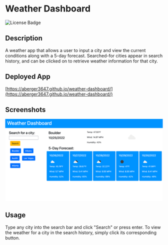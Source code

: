 # Weather Dashboard

![License Badge](https://img.shields.io/badge/license-MIT-blue)

## Description

A weather app that allows a user to input a city and view the current conditions along with a 5-day forecast. Searched-for cities appear in search history, and can be clicked on to retrieve weather information for that city.

## Deployed App

[https://aberger3647.github.io/weather-dashboard/](https://aberger3647.github.io/weather-dashboard/)

## Screenshots
<img src="screenshot.png" width="600">

## Usage
Type any city into the search bar and click "Search" or press enter. To view the weather for a city in the search history, simply click its corresponding button.


